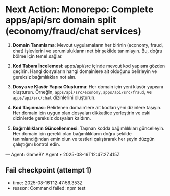 # Next Action: Monorepo: Complete apps/api/src domain split (economy/fraud/chat services)

1. **Domain Tanımlama**: Mevcut uygulamaların her birinin (economy, fraud, chat) işlevlerini ve sorumluluklarını net bir şekilde tanımlayın. Bu, doğru bölme için temel sağlar.

2. **Kod Tabanı İncelemesi**: apps/api/src içinde mevcut kod yapısını gözden geçirin. Hangi dosyaların hangi domainlere ait olduğunu belirleyin ve gereksiz bağımlılıkları not alın.

3. **Dosya ve Klasör Yapısı Oluşturma**: Her domain için yeni klasör yapısını oluşturun. Örneğin, `apps/api/src/economy`, `apps/api/src/fraud`, ve `apps/api/src/chat` dizinlerini oluşturun.

4. **Kod Taşınması**: Belirlenen domain'lere ait kodları yeni dizinlere taşıyın. Her domain için uygun olan dosyaları dikkatlice yerleştirin ve eski dizinlerde gereksiz dosyaları kaldırın.

5. **Bağımlılıkların Güncellenmesi**: Taşınan kodda bağımlılıkları güncelleyin. Her domain için gerekli olan bağımlılıkların doğru şekilde tanımlandığından emin olun ve testleri çalıştırarak her şeyin düzgün çalıştığını kontrol edin.

— Agent: GameBY Agent • 2025-08-16T12:47:27.415Z


## Fail checkpoint (attempt 1)
- time: 2025-08-16T12:47:56.353Z
- reason: Command failed: npm test
